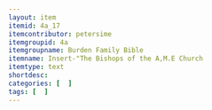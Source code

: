 ```yaml
---
layout: item
itemid: 4a_17
itemcontributor: petersime
itemgroupid: 4a
itemgroupname: Burden Family Bible
itemname: Insert-"The Bishops of the A,M.E Church
itemtype: text
shortdesc: 
categories: [  ]
tags: [  ]
---
```







